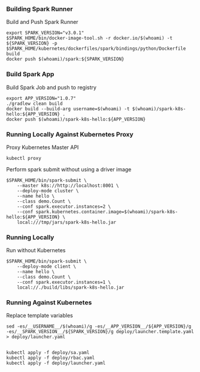 ### Building Spark Runner
Build and Push Spark Runner
```
export SPARK_VERSION="v3.0.1"
$SPARK_HOME/bin/docker-image-tool.sh -r docker.io/$(whoami) -t ${SPARK_VERSION} -p $SPARK_HOME/kubernetes/dockerfiles/spark/bindings/python/Dockerfile build
docker push $(whoami)/spark:${SPARK_VERSION}
```


### Build Spark App
Build Spark Job and push to registry
```
export APP_VERSION="1.0.7"
./gradlew clean build
docker build --build-arg username=$(whoami) -t $(whoami)/spark-k8s-hello:${APP_VERSION} .
docker push $(whoami)/spark-k8s-hello:${APP_VERSION}
```

### Running Locally Against Kubernetes Proxy
Proxy Kubernetes Master API
```
kubectl proxy
```

Perform spark submit without using a driver image
```
$SPARK_HOME/bin/spark-submit \
    --master k8s://http://localhost:8001 \
    --deploy-mode cluster \
    --name hello \
    --class demo.Count \
    --conf spark.executor.instances=2 \
    --conf spark.kubernetes.container.image=$(whoami)/spark-k8s-hello:${APP_VERSION} \
    local:///tmp/jars/spark-k8s-hello.jar
```

### Running Locally
Run without Kubernetes
```
$SPARK_HOME/bin/spark-submit \
    --deploy-mode client \
    --name hello \
    --class demo.Count \
    --conf spark.executor.instances=1 \
    local://./build/libs/spark-k8s-hello.jar
```

### Running Against Kubernetes

Replace template variables
```
sed -es/__USERNAME__/$(whoami)/g -es/__APP_VERSION__/${APP_VERSION}/g -es/__SPARK_VERSION__/${SPARK_VERSION}/g deploy/launcher.template.yaml > deploy/launcher.yaml
 
```

``` 
kubectl apply -f deploy/sa.yaml
kubectl apply -f deploy/rbac.yaml
kubectl apply -f deploy/launcher.yaml
```